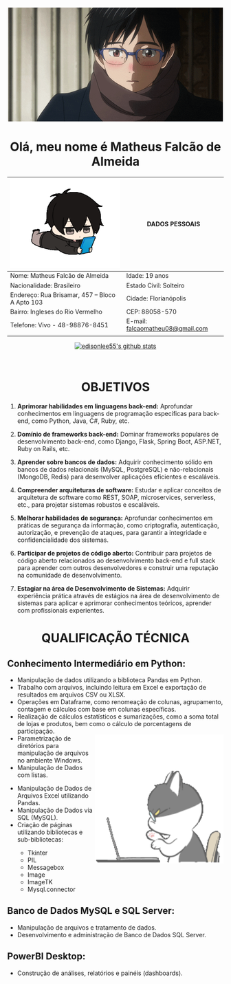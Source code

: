 <p align="center">
  <a><img src="imgs/anime2.gif" alt="Banner"></a>
</p>


<h1 align="center">Olá, meu nome é Matheus Falcão de Almeida</h1>

| ![GIF](imgs/anime3.gif) | **DADOS PESSOAIS** |
|--------------------|---------------------|
| Nome: Matheus Falcão de Almeida | Idade: 19 anos |
| Nacionalidade: Brasileiro | Estado Civil: Solteiro |
| Endereço: Rua Brisamar, 457 – Bloco A Apto 103 | Cidade: Florianópolis |
| Bairro: Ingleses do Rio Vermelho | CEP: 88058-570 |
| Telefone: Vivo - 48-98876-8451 |E-mail: [falcaomatheu08@gmail.com](mailto:falcaomatheu08@gmail.com) |
|                                                                                                     |

<p align="center">
  <a href="https://github.com/izuki005"><img src="https://github-readme-stats.vercel.app/api?username=izuki005&hide_border=true&show_icons=true&theme=radical" alt="edisonlee55's github stats"></a>
</p>
<br>

<h1 align="center">OBJETIVOS</h1>

1. **Aprimorar habilidades em linguagens back-end:** Aprofundar conhecimentos em linguagens de programação específicas para back-end, como Python, Java, C#, Ruby, etc.

2. **Domínio de frameworks back-end:** Dominar frameworks populares de desenvolvimento back-end, como Django, Flask, Spring Boot, ASP.NET, Ruby on Rails, etc.

3. **Aprender sobre bancos de dados:** Adquirir conhecimento sólido em bancos de dados relacionais (MySQL, PostgreSQL) e não-relacionais (MongoDB, Redis) para desenvolver aplicações eficientes e escaláveis.

4. **Compreender arquiteturas de software:** Estudar e aplicar conceitos de arquitetura de software como REST, SOAP, microservices, serverless, etc., para projetar sistemas robustos e escaláveis.

5. **Melhorar habilidades de segurança:** Aprofundar conhecimentos em práticas de segurança da informação, como criptografia, autenticação, autorização, e prevenção de ataques, para garantir a integridade e confidencialidade dos sistemas.

6. **Participar de projetos de código aberto:** Contribuir para projetos de código aberto relacionados ao desenvolvimento back-end e full stack para aprender com outros desenvolvedores e construir uma reputação na comunidade de desenvolvimento.

7. **Estagiar na área de Desenvolvimento de Sistemas:** Adquirir experiência prática através de estágios na área de desenvolvimento de sistemas para aplicar e aprimorar conhecimentos teóricos, aprender com profissionais experientes.

<h1 align="center">QUALIFICAÇÃO TÉCNICA</h1>

<h2>Conhecimento Intermediário em Python:</h2>
<ul>
  <li>Manipulação de dados utilizando a biblioteca Pandas em Python.</li>
  <li>Trabalho com arquivos, incluindo leitura em Excel e exportação de resultados em arquivos CSV ou XLSX.</li>
  <li>Operações em Dataframe, como renomeação de colunas, agrupamento, contagem e cálculos com base em colunas específicas.</li>
  <li>Realização de cálculos estatísticos e sumarizações, como a soma total de lojas e produtos, bem como o cálculo de porcentagens de participação.</li>
  <img align="right" src="imgs/cat.gif" alt="GIF"  height="300">
  <li>Parametrização de diretórios para manipulação de arquivos no ambiente Windows.</li>
  <li>Manipulação de Dados com listas.</li>
</ul>

<ul>
  <li>Manipulação de Dados de Arquivos Excel utilizando Pandas.</li>
  <li>Manipulação de Dados via SQL (MySQL).</li>
  <li>Criação de páginas utilizando bibliotecas e sub-bibliotecas:</li>
  <ul>
    <li>Tkinter</li>
    <li>PIL</li>
    <li>Messagebox</li>
    <li>Image</li>
    <li>ImageTK</li>
    <li>Mysql.connector</li>
  </ul>
</ul>

<h2>Banco de Dados MySQL e SQL Server:</h2>
<ul>
  <li>Manipulação de arquivos e tratamento de dados.</li>
  <li>Desenvolvimento e administração de Banco de Dados SQL Server.</li>
</ul>

<h2>PowerBI Desktop:</h2>
<ul>
  <li>Construção de análises, relatórios e painéis (dashboards).</li>
</ul>
